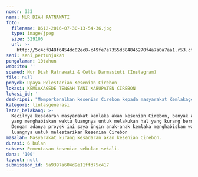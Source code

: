```yaml
---
nomor: 333
nama: NUR DIAH RATNAWATI
foto:
  filename: B612-2016-07-30-13-54-36.jpg
  type: image/jpeg
  size: 529106
  url: >-
    http://5c4cf848f6454dc02ec8-c49fe7e7355d384845270f4a7a0a7aa1.r53.cf2.rackcdn.com/bca53b66-91dc-4fbb-b3f9-b675babfd739/B612-2016-07-30-13-54-36.jpg
seni: seni_pertunjukan
pengalaman: 10tahun
website: ''
sosmed: Nur Diah Ratnawati & Cetta Darmastuti (Instagram)
file: null
proyek: Upaya Pelestarian Kesenian Cirebon
lokasi: KEMLAKAGEDE TENGAH TANI KABUPATEN CIREBON
lokasi_id: ''
deskripsi: "Memperkenalkan kesenian Cirebon kepada masyarakat Kemlakagede.\r\nMelestarikan Kesenian Cirebon Tari & Gamelan."
kategori: lintasgenerasi
latar_belakang: >-
  Kecilnya kesadaran masyarakat kemlaka akan kesenian Cirebon, banyak anak-anak
  yang menghabiskan waktu luangnya untuk melakukan hal yang kurang bermanfaat.
  Dengan adanya proyek ini saya ingin anak-anak kemlaka menghabiskan waktu
  luangnya untuk melestarikan kesenian Cirebon
masalah: Masyarakat kurang kesadaran akan kesenian Cirebon.
durasi: 6 bulan
sukses: Pementasan kesenian sebulan sekali.
dana: '100'
layout: null
submission_id: 5a9397a604d9e11ffd75c417
---
```

